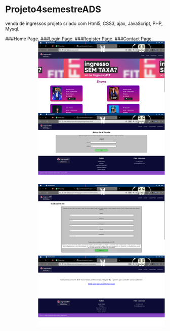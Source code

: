 # Projeto4semestreADS
venda de ingressos
projeto criado com Html5, CSS3, ajax, JavaScript, PHP, Mysql.

###Home Page.
<img src="https://github.com/joaoMicheletti/Projeto4semestreADS/blob/main/projetoADS/assets/home.png?raw=true" min-width="400px" max-width="400px" width="400px" align="right" alt="Computador iuriCode">
###Login Page.
<img src="https://github.com/joaoMicheletti/Projeto4semestreADS/blob/main/projetoADS/assets/log.png?raw=true" min-width="400px" max-width="400px" width="400px" align="right" alt="Computador iuriCode">
###Register Page.
<img src="https://github.com/joaoMicheletti/Projeto4semestreADS/blob/main/projetoADS/assets/cad.png?raw=true" min-width="400px" max-width="400px" width="400px" align="right" alt="Computador iuriCode">
###Contact Page.
<img src="https://github.com/joaoMicheletti/Projeto4semestreADS/blob/main/projetoADS/assets/cont.png?raw=true" min-width="400px" max-width="400px" width="400px" align="right" alt="Computador iuriCode">


